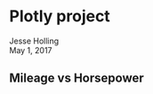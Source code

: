 # Plotly project
Jesse Holling  
May 1, 2017  



## Mileage vs Horsepower



<!--html_preserve--><div id="10548107e0c" style="width:672px;height:480px;" class="plotly html-widget"></div>
<script type="application/json" data-for="10548107e0c">{"x":{"visdat":{"105437191428":["function () ","plotlyVisDat"],"105467b342d9":["function () ","data"],"10547b551a79":["function () ","data"],"105456c415a3":["function () ","data"]},"cur_data":"105437191428","attrs":{"105437191428":{"x":{},"y":{},"color":{},"size":{},"alpha":1,"sizes":[10,100],"type":"scatter","mode":"markers"}},"layout":{"margin":{"b":40,"l":60,"t":25,"r":10},"annotations":[{"text":"High mileage","x":33.9,"y":65},{"text":"High Horsepower","x":15,"y":335},{"text":"Heavy Weight","x":10.4,"y":215}],"xaxis":{"domain":[0,1],"title":"mpg"},"yaxis":{"domain":[0,1],"title":"hp"},"hovermode":"closest","showlegend":false,"legend":{"y":0.5,"yanchor":"top"}},"source":"A","config":{"modeBarButtonsToAdd":[{"name":"Collaborate","icon":{"width":1000,"ascent":500,"descent":-50,"path":"M487 375c7-10 9-23 5-36l-79-259c-3-12-11-23-22-31-11-8-22-12-35-12l-263 0c-15 0-29 5-43 15-13 10-23 23-28 37-5 13-5 25-1 37 0 0 0 3 1 7 1 5 1 8 1 11 0 2 0 4-1 6 0 3-1 5-1 6 1 2 2 4 3 6 1 2 2 4 4 6 2 3 4 5 5 7 5 7 9 16 13 26 4 10 7 19 9 26 0 2 0 5 0 9-1 4-1 6 0 8 0 2 2 5 4 8 3 3 5 5 5 7 4 6 8 15 12 26 4 11 7 19 7 26 1 1 0 4 0 9-1 4-1 7 0 8 1 2 3 5 6 8 4 4 6 6 6 7 4 5 8 13 13 24 4 11 7 20 7 28 1 1 0 4 0 7-1 3-1 6-1 7 0 2 1 4 3 6 1 1 3 4 5 6 2 3 3 5 5 6 1 2 3 5 4 9 2 3 3 7 5 10 1 3 2 6 4 10 2 4 4 7 6 9 2 3 4 5 7 7 3 2 7 3 11 3 3 0 8 0 13-1l0-1c7 2 12 2 14 2l218 0c14 0 25-5 32-16 8-10 10-23 6-37l-79-259c-7-22-13-37-20-43-7-7-19-10-37-10l-248 0c-5 0-9-2-11-5-2-3-2-7 0-12 4-13 18-20 41-20l264 0c5 0 10 2 16 5 5 3 8 6 10 11l85 282c2 5 2 10 2 17 7-3 13-7 17-13z m-304 0c-1-3-1-5 0-7 1-1 3-2 6-2l174 0c2 0 4 1 7 2 2 2 4 4 5 7l6 18c0 3 0 5-1 7-1 1-3 2-6 2l-173 0c-3 0-5-1-8-2-2-2-4-4-4-7z m-24-73c-1-3-1-5 0-7 2-2 3-2 6-2l174 0c2 0 5 0 7 2 3 2 4 4 5 7l6 18c1 2 0 5-1 6-1 2-3 3-5 3l-174 0c-3 0-5-1-7-3-3-1-4-4-5-6z"},"click":"function(gd) { \n        // is this being viewed in RStudio?\n        if (location.search == '?viewer_pane=1') {\n          alert('To learn about plotly for collaboration, visit:\\n https://cpsievert.github.io/plotly_book/plot-ly-for-collaboration.html');\n        } else {\n          window.open('https://cpsievert.github.io/plotly_book/plot-ly-for-collaboration.html', '_blank');\n        }\n      }"}],"cloud":false},"data":[{"x":[21,21,22.8,21.4,18.7,18.1,14.3,24.4,22.8,19.2,17.8,16.4,17.3,15.2,10.4,10.4,14.7,32.4,30.4,33.9,21.5,15.5,15.2,13.3,19.2,27.3,26,30.4,15.8,19.7,15,21.4],"y":[110,110,93,110,175,105,245,62,95,123,123,180,180,180,205,215,230,66,52,65,97,150,150,245,175,66,91,113,264,175,335,109],"type":"scatter","mode":"markers","marker":{"size":[35.4743032472513,41.3423676809,28.5706980311941,49.1664535924316,54.3441575044746,54.8043978522117,57.335719764766,48.5911531577602,47.6706724622859,54.3441575044746,54.3441575044746,68.8417284581948,61.0176425466633,62.1682434160061,95.9959089746868,100,98.1820506264382,25.8092559447712,12.3472257734595,17.4098695985681,31.9074405522884,56.1851188954232,54.2290974175403,63.5489644592176,63.6640245461519,19.7110713372539,24.4285349015597,10,48.130912810023,38.92610585528,57.335719764766,39.1562260291485],"sizemode":"area","colorbar":{"title":"disp","ticklen":2},"cmin":71.1,"cmax":472,"colorscale":[["0","rgba(68,1,84,1)"],["0.0136567722624096","rgba(69,7,88,1)"],["0.0193938638064355","rgba(69,9,90,1)"],["0.0548453479670741","rgba(71,23,101,1)"],["0.0970732518500041","rgba(72,36,115,1)"],["0.122453645963249","rgba(71,44,122,1)"],["0.124033424794213","rgba(71,44,122,1)"],["0.174295335495136","rgba(68,60,130,1)"],["0.185748732019623","rgba(67,63,131,1)"],["0.209310301820903","rgba(64,70,135,1)"],["0.221751060114742","rgba(62,74,137,1)"],["0.240708406086306","rgba(61,79,138,1)"],["0.312297331005238","rgba(53,98,141,1)"],["0.449052132701422","rgba(38,131,142,1)"],["0.510601147418309","rgba(36,147,139,1)"],["0.552506859565976","rgba(31,157,137,1)"],["0.580631080069843","rgba(38,164,134,1)"],["0.635819406335745","rgba(49,176,126,1)"],["0.697035836035586","rgba(73,189,113,1)"],["0.716887004240459","rgba(83,193,107,1)"],["0.733100523821402","rgba(91,196,103,1)"],["0.861977217926332","rgba(165,218,58,1)"],["0.955516753970234","rgba(225,228,40,1)"],["1","rgba(253,231,37,1)"]],"showscale":false,"color":[160,160,108,258,360,225,360,146.7,140.8,167.6,167.6,275.8,275.8,275.8,472,460,440,78.7,75.7,71.1,120.1,318,304,350,400,79,120.3,95.1,351,145,301,121],"line":{"color":"transparent"}},"xaxis":"x","yaxis":"y","frame":null},{"x":[10.4,33.9],"y":[52,335],"type":"scatter","mode":"markers","opacity":0,"hoverinfo":"none","showlegend":false,"marker":{"colorbar":{"title":"disp","ticklen":2,"len":0.5,"y":1,"lenmode":"fraction","yanchor":"top"},"cmin":71.1,"cmax":472,"colorscale":[["0","rgba(68,1,84,1)"],["0.0136567722624096","rgba(69,7,88,1)"],["0.0193938638064355","rgba(69,9,90,1)"],["0.0548453479670741","rgba(71,23,101,1)"],["0.0970732518500041","rgba(72,36,115,1)"],["0.122453645963249","rgba(71,44,122,1)"],["0.124033424794213","rgba(71,44,122,1)"],["0.174295335495136","rgba(68,60,130,1)"],["0.185748732019623","rgba(67,63,131,1)"],["0.209310301820903","rgba(64,70,135,1)"],["0.221751060114742","rgba(62,74,137,1)"],["0.240708406086306","rgba(61,79,138,1)"],["0.312297331005238","rgba(53,98,141,1)"],["0.449052132701422","rgba(38,131,142,1)"],["0.510601147418309","rgba(36,147,139,1)"],["0.552506859565976","rgba(31,157,137,1)"],["0.580631080069843","rgba(38,164,134,1)"],["0.635819406335745","rgba(49,176,126,1)"],["0.697035836035586","rgba(73,189,113,1)"],["0.716887004240459","rgba(83,193,107,1)"],["0.733100523821402","rgba(91,196,103,1)"],["0.861977217926332","rgba(165,218,58,1)"],["0.955516753970234","rgba(225,228,40,1)"],["1","rgba(253,231,37,1)"]],"showscale":true,"color":[71.1,472]},"xaxis":"x","yaxis":"y","frame":null}],"highlight":{"on":"plotly_click","persistent":false,"dynamic":false,"selectize":false,"opacityDim":0.2,"selected":{"opacity":1}},"base_url":"https://plot.ly"},"evals":["config.modeBarButtonsToAdd.0.click"],"jsHooks":{"render":[{"code":"function(el, x) { var ctConfig = crosstalk.var('plotlyCrosstalkOpts').set({\"on\":\"plotly_click\",\"persistent\":false,\"dynamic\":false,\"selectize\":false,\"opacityDim\":0.2,\"selected\":{\"opacity\":1}}); }","data":null}]}}</script><!--/html_preserve-->
